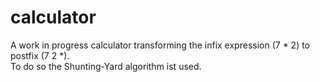 # calculator
A work in progress calculator transforming the infix expression (7 * 2) to postfix (7 2 *). 
<br>
To do so the Shunting-Yard algorithm ist used. 
